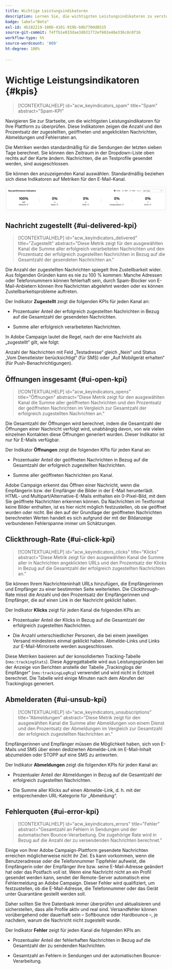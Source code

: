 ```yaml
---
title: Wichtige Leistungsindikatoren
description: Lernen Sie, die wichtigsten Leistungsindikatoren zu verstehen.
badge: label="Beta"
exl-id: 4b182219-100b-4101-919b-b0b770dd8515
source-git-commit: f4ffb1e033dae3d631772ef602e48e336c8c0f16
workflow-type: ht
source-wordcount: '869'
ht-degree: 100%

---
```


# Wichtige Leistungsindikatoren {#kpis}

>[!CONTEXTUALHELP]
>id="acw_keyindicators_spam"
>title="Spam"
>abstract="Spam-KPI"

Navigieren Sie zur Startseite, um die wichtigsten Leistungsindikatoren für Ihre Plattform zu überprüfen. Diese Indikatoren zeigen die Anzahl und den Prozentsatz der zugestellten, geöffneten und angeklickten Nachrichten, Abmeldungen und Fehlerraten an.

Die Metriken werden standardmäßig für die Sendungen der letzten sieben Tage berechnet. Sie können den Zeitraum in der Dropdown-Liste oben rechts auf der Karte ändern. Nachrichten, die an Testprofile gesendet werden, sind ausgeschlossen.

Sie können den anzuzeigenden Kanal auswählen. Standardmäßig beziehen sich diese Indikatoren auf Metriken für den E-Mail-Kanal.

![](assets/kpi.png)

## Nachricht zugestellt {#ui-delivered-kpi}

>[!CONTEXTUALHELP]
>id="acw_keyindicators_delivered"
>title="Zugestellt"
>abstract="Diese Metrik zeigt für den ausgewählten Kanal die Summe aller erfolgreich verarbeiteten Nachrichten und den Prozentsatz der erfolgreich zugestellten Nachrichten in Bezug auf die Gesamtzahl der gesendeten Nachrichten an."

Die Anzahl der zugestellten Nachrichten spiegelt Ihre Zustellbarkeit wider. Aus folgenden Gründen kann es nie zu 100 % kommen: Manche Adressen oder Telefonnummern können fehlerhaft sein, durch Spam-Blocker von E-Mail-Anbietern können Ihre Nachrichten abgelehnt werden oder es können Zustellbarkeitsprobleme auftreten.

Der Indikator **Zugestellt** zeigt die folgenden KPIs für jeden Kanal an:

* Prozentualer Anteil der erfolgreich zugestellten Nachrichten in Bezug auf die Gesamtzahl der gesendeten Nachrichten.

* Summe aller erfolgreich verarbeiteten Nachrichten.

In Adobe Campaign lautet die Regel, nach der eine Nachricht als „zugestellt“ gilt, wie folgt:

Anzahl der Nachrichten mit Feld „Testadresse“ gleich „Nein“ und Status „Vom Dienstleister berücksichtigt“ (für SMS) oder „Auf Mobilgerät erhalten“ (für Push-Benachrichtigungen).


## Öffnungen insgesamt {#ui-open-kpi}

>[!CONTEXTUALHELP]
>id="acw_keyindicators_opens"
>title="Öffnungen"
>abstract="Diese Metrik zeigt für den ausgewählten Kanal die Summe aller geöffneten Nachrichten und den Prozentsatz der geöffneten Nachrichten im Vergleich zur Gesamtzahl der erfolgreich zugestellten Nachrichten an."

Die Gesamtzahl der Öffnungen wird berechnet, indem die Gesamtzahl der Öffnungen einer Nachricht verfolgt wird, unabhängig davon, von wie vielen einzelnen Kontakten diese Öffnungen generiert wurden. Dieser Indikator ist nur für E-Mails verfügbar.

Der Indikator **Öffnungen** zeigt die folgenden KPIs für jeden Kanal an:

* Prozentualer Anteil der geöffneten Nachrichten in Bezug auf die Gesamtzahl der erfolgreich zugestellten Nachrichten.

* Summe aller geöffneten Nachrichten pro Kanal.

Adobe Campaign erkennt das Öffnen einer Nachricht, wenn die Empfängerin bzw. der Empfänger die Bilder in der E-Mail herunterlädt. HTML- und Multipart/Alternative-E-Mails enthalten ein 0-Pixel-Bild, mit dem Sie geöffnete Nachrichten erkennen können. Da Nachrichten im Textformat keine Bilder enthalten, ist es hier nicht möglich festzustellen, ob sie geöffnet wurden oder nicht. Bei den auf der Grundlage der geöffneten Nachrichten berechneten Werten handelt es sich aufgrund der mit der Bildanzeige verbundenen Fehlerspanne immer um Schätzungen.



## Clickthrough-Rate {#ui-click-kpi}

>[!CONTEXTUALHELP]
>id="acw_keyindicators_clicks"
>title="Klicks"
>abstract="Diese Metrik zeigt für den ausgewählten Kanal die Summe aller in Nachrichten angeklickten URLs und den Prozentsatz der Klicks in Bezug auf die Gesamtzahl der erfolgreich zugestellten Nachrichten an."

Sie können Ihrem Nachrichteninhalt URLs hinzufügen, die Empfängerinnen und Empfänger zu einer bestimmten Seite weiterleiten. Die Clickthrough-Rate misst die Anzahl und den Prozentsatz der Empfängerinnen und Empfänger, die auf einen Link in der Nachricht geklickt haben.

Der Indikator **Klicks** zeigt für jeden Kanal die folgenden KPIs an:

* Prozentualer Anteil der Klicks in Bezug auf die Gesamtzahl der erfolgreich zugestellten Nachrichten.

* Die Anzahl unterschiedlicher Personen, die bei einem jeweiligen Versand mindestens einmal geklickt haben. Abmelde-Links und Links zur E-Mail-Mirrorseite werden ausgeschlossen.

Diese Metriken basieren auf der konsolidierten Tracking-Tabelle (`nms:trackingStats`). Diese Aggregattabelle wird aus Leistungsgründen bei der Anzeige von Berichten anstelle der Tabelle „Trackinglogs der Empfänger“ (`nms:trackingLogRcp`) verwendet und wird nicht in Echtzeit berechnet. Die Tabelle wird einige Minuten nach dem Abrufen der Trackinglogs generiert.


## Abmelderaten {#ui-unsub-kpi}

>[!CONTEXTUALHELP]
>id="acw_keyindicators_unsubscriptions"
>title="Abmeldungen"
>abstract="Diese Metrik zeigt für den ausgewählten Kanal die Summe aller Abmeldungen von einem Dienst und den Prozentsatz der Abmeldungen im Vergleich zur Gesamtzahl der erfolgreich zugestellten Nachrichten an."

Empfängerinnen und Empfänger müssen die Möglichkeit haben, sich von E-Mails und SMS über einen dedizierten Abmelde-Link im E-Mail-Inhalt abzumelden oder STOPP auf eine SMS zu antworten.

Der Indikator **Abmeldungen** zeigt die folgenden KPIs für jeden Kanal an:

* Prozentualer Anteil der Abmeldungen in Bezug auf die Gesamtzahl der erfolgreich zugestellten Nachrichten.

* Die Summe aller Klicks auf einen Abmelde-Link, d. h. mit der entsprechenden URL-Kategorie für „Abmeldung“.


## Fehlerquoten {#ui-error-kpi}

>[!CONTEXTUALHELP]
>id="acw_keyindicators_errors"
>title="Fehler"
>abstract="Gesamtzahl an Fehlern in Sendungen und der automatischen Bounce-Verarbeitung. Die zugehörige Rate wird in Bezug auf die Anzahl der zu versendenden Nachrichten berechnet."

Einige von Ihrer Adobe Campaign-Plattform gesendete Nachrichten erreichen möglicherweise nicht ihr Ziel. Es kann vorkommen, wenn die Benutzeradresse oder die Telefonnummer Tippfehler aufweist, die Empfängerin oder der Empfänger ihre bzw. seine E-Mail-Adresse geändert hat oder das Postfach voll ist. Wenn eine Nachricht nicht an ein Profil gesendet werden kann, sendet der Remote-Server automatisch eine Fehlermeldung an Adobe Campaign. Dieser Fehler wird qualifiziert, um festzustellen, ob die E-Mail-Adresse, die Telefonnummer oder das Gerät unter Quarantäne gestellt werden soll.

Daher sollten Sie Ihre Datenbank immer überprüfen und aktualisieren und sicherstellen, dass alle Profile aktiv und real sind. Versandfehler können vorübergehend oder dauerhaft sein – Softbounce oder Hardbounce –, je nachdem, warum die Nachricht nicht zugestellt wurde.

Der Indikator **Fehler** zeigt für jeden Kanal die folgenden KPIs an:

* Prozentualer Anteil der fehlerhaften Nachrichten in Bezug auf die Gesamtzahl der zu sendenden Nachrichten.

* Gesamtzahl an Fehlern in Sendungen und der automatischen Bounce-Verarbeitung.
